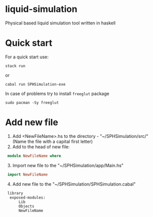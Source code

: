 # liquid-simulation
Physical based liquid simulation tool written in haskell
# Quick start
For a quick start use:

`stack run`

or

`cabal run SPHSimulation-exe`

In case of problems try to install `freeglut` package

`sudo pacman -Sy freeglut`

# Add new file
1. Add \<NewFileName\>.hs to the directory - "~/SPHSimulation/src/" (Name the file with a capital first letter)
2. Add to the head of new file:
```hs
 module NewFileName where
```

3. Import new file to the "~/SPHSimulation/app/Main.hs"
```hs
 import NewFileName
```

4. Add new file to the "~/SPHSimulation/SPHSimulation.cabal"
```cabal
 library
  exposed-modules:
      Lib
      Objects
      NewFileName
```
